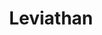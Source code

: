 ---
title: Leviathan
name: leviathan
description: TODO
image-preview: placeholder.png
image-full: placeholder.png
live-preview: false
platforms: windows,linux,macosx
priority: 30
layout: project
---